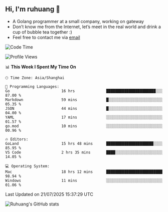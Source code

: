 ## Hi, I'm ruhuang 👋

- A Golang programmer at a small company, working on gateway
- Don’t know me from the Internet, let’s meet in the real world and drink a cup of bubble tea together :)
- Feel free to contact me via [email](mailto:ruhuang2001@gmail.com)
<!--START_SECTION:waka-->
![Code Time](http://img.shields.io/badge/Code%20Time-685%20hrs%2026%20mins-blue)

![Profile Views](http://img.shields.io/badge/Profile%20Views-0-blue)

📊 **This Week I Spent My Time On** 

```text
🕑︎ Time Zone: Asia/Shanghai

💬 Programming Languages: 
Go                       16 hrs              ██████████████████████░░░   87.00 % 
Markdown                 59 mins             █░░░░░░░░░░░░░░░░░░░░░░░░   05.35 % 
JSON                     44 mins             █░░░░░░░░░░░░░░░░░░░░░░░░   04.00 % 
YAML                     17 mins             ░░░░░░░░░░░░░░░░░░░░░░░░░   01.57 % 
go.mod                   10 mins             ░░░░░░░░░░░░░░░░░░░░░░░░░   00.96 % 

🔥 Editors: 
GoLand                   15 hrs 48 mins      █████████████████████░░░░   85.95 % 
VS Code                  2 hrs 35 mins       ████░░░░░░░░░░░░░░░░░░░░░   14.05 % 

💻 Operating System: 
Mac                      18 hrs 12 mins      █████████████████████████   98.94 % 
Windows                  11 mins             ░░░░░░░░░░░░░░░░░░░░░░░░░   01.06 % 
```


 Last Updated on 21/07/2025 15:37:29 UTC
<!--END_SECTION:waka-->

![Ruhuang's GitHub stats](https://github-readme-stats.vercel.app/api?username=ruhuang2001&count_private=true&hide_title=true&show_icons=true&theme=vue)

